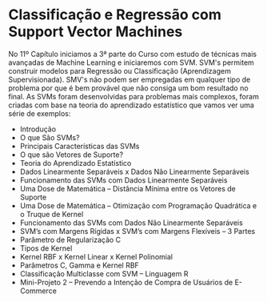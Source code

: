 # Classificação e Regressão com Support Vector Machines

No 11º Capítulo iniciamos a 3ª parte do Curso com estudo de técnicas mais avançadas de Machine Learning e iniciaremos com SVM. SVM's permitem construir modelos para Regressão ou Classificação (Aprendizagem Supervisionada). SMV's não podem ser empregadas em qualquer tipo de problema por que é bem provável que não consiga um bom resultado no final. As SVMs foram desenvolvidas para problemas mais complexos, foram criadas com base na teoria do aprendizado estatístico que vamos ver uma série de exemplos:

<ul>
  <li>Introdução</li>
  <li>O que São SVMs?</li>
  <li>Principais Características das SVMs</li>
  <li>O que são Vetores de Suporte?</li>
  <li>Teoria do Aprendizado Estatístico</li>
  <li>Dados Linearmente Separáveis x Dados Não Linearmente Separáveis</li>
  <li>Funcionamento das SVMs com Dados Linearmente Separáveis</li>
  <li>Uma Dose de Matemática – Distância Mínima entre os Vetores de Suporte</li>
  <li>Uma Dose de Matemática – Otimização com Programação Quadrática e o Truque de Kernel</li>
  <li>Funcionamento das SVMs com Dados Não Linearmente Separáveis</li>
  <li>SVM’s com Margens Rígidas x SVM’s com Margens Flexíveis – 3 Partes</li>
  <li>Parâmetro de Regularização C</li>
  <li>Tipos de Kernel</li>
  <li>Kernel RBF x Kernel Linear x Kernel Polinomial</li>
  <li>Parâmetros C, Gamma e Kernel RBF</li>
  <li>Classificação Multiclasse com SVM – Linguagem R</li>
  <li>Mini-Projeto 2 – Prevendo a Intenção de Compra de Usuários de E-Commerce</li>
</ul>